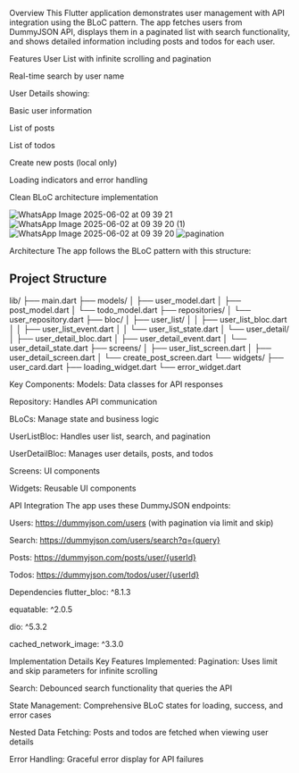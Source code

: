 Overview
This Flutter application demonstrates user management with API integration using the BLoC pattern. The app fetches users from DummyJSON API, 
displays them in a paginated list with search functionality, and shows detailed information including posts and todos for each user.

Features
User List with infinite scrolling and pagination

Real-time search by user name

User Details showing:

Basic user information

List of posts

List of todos

Create new posts (local only)

Loading indicators and error handling

Clean BLoC architecture implementation


![WhatsApp Image 2025-06-02 at 09 39 21](https://github.com/user-attachments/assets/b5bd447c-cf83-46d3-9800-66d8a02cff3f)
![WhatsApp Image 2025-06-02 at 09 39 20 (1)](https://github.com/user-attachments/assets/fdeeb2bd-c06e-4dc3-aad4-69e6f9745901)
![WhatsApp Image 2025-06-02 at 09 39 20](https://github.com/user-attachments/assets/956512b3-3d28-44f7-99c7-fa7b8ba3b56b)
![pagination](https://github.com/user-attachments/assets/30c20784-67ee-49da-81e1-1a85f05a5f34)

Architecture
The app follows the BLoC pattern with this structure:



## Project Structure

lib/
├── main.dart
├── models/
│ ├── user_model.dart
│ ├── post_model.dart
│ └── todo_model.dart
├── repositories/
│ └── user_repository.dart
├── bloc/
│ ├── user_list/
│ │ ├── user_list_bloc.dart
│ │ ├── user_list_event.dart
│ │ └── user_list_state.dart
│ └── user_detail/
│ ├── user_detail_bloc.dart
│ ├── user_detail_event.dart
│ └── user_detail_state.dart
├── screens/
│ ├── user_list_screen.dart
│ ├── user_detail_screen.dart
│ └── create_post_screen.dart
└── widgets/
├── user_card.dart
├── loading_widget.dart
└── error_widget.dart

    

Key Components:
Models: Data classes for API responses

Repository: Handles API communication

BLoCs: Manage state and business logic

UserListBloc: Handles user list, search, and pagination

UserDetailBloc: Manages user details, posts, and todos

Screens: UI components

Widgets: Reusable UI components

API Integration
The app uses these DummyJSON endpoints:

Users: https://dummyjson.com/users (with pagination via limit and skip)

Search: https://dummyjson.com/users/search?q={query}

Posts: https://dummyjson.com/posts/user/{userId}

Todos: https://dummyjson.com/todos/user/{userId}

Dependencies
flutter_bloc: ^8.1.3

equatable: ^2.0.5

dio: ^5.3.2

cached_network_image: ^3.3.0

Implementation Details
Key Features Implemented:
Pagination: Uses limit and skip parameters for infinite scrolling

Search: Debounced search functionality that queries the API

State Management: Comprehensive BLoC states for loading, success, and error cases

Nested Data Fetching: Posts and todos are fetched when viewing user details

Error Handling: Graceful error display for API failures
